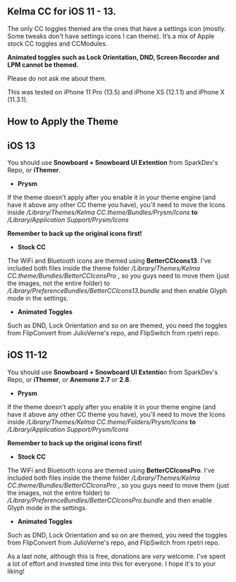 

## Kelma CC for iOS 11 - 13.


The only CC toggles themed are the ones that have a settings icon (mostly. Some tweaks don't have settings icons I can theme). It’s a mix of Apple stock CC toggles and CCModules.  


**Animated toggles such as Lock Orientation, DND, Screen Recorder and LPM cannot be themed.**  


Please do not ask me about them.  


This was tested on iPhone 11 Pro (13.5) and iPhone XS (12.1.1) and iPhone X (11.3.1).  


## How to Apply the Theme
## iOS 13

 You should use **Snowboard + Snowboard UI Extention** from SparkDev's Repo, or **iThemer**.  


 - **Prysm**  

 If the theme doesn't apply after you enable it in your theme engine (and have it above any other CC theme you have), you'll need to move the Icons inside  */Library/Themes/Kelma CC.theme/Bundles/Prysm/Icons*   **to**   */Library/Application Support/Prysm/Icons*  

**Remember to back up the original icons first!**  

 - **Stock CC**  


The WiFi and Bluetooth icons are themed using **BetterCCIcons13**. I've included both files inside the theme folder   */Library/Themes/Kelma CC.theme/Bundles/BetterCCIconsPro* , so you guys need to move them (just the images, not the entire folder) to   */Library/PreferenceBundles/BetterCCIcons13.bundle* and then enable Glyph mode in the settings.  


 - **Animated Toggles**  


Such as DND, Lock Orientation and so on are themed, you need the toggles from FlipConvert from JulioVerne's repo, and FlipSwitch from rpetri repo.  


## iOS 11-12

You should use **Snowboard + Snowboard UI Extentio**n from SparkDev's Repo, or **iThemer**, or  **Anemone 2.7** or **2.8**.  

  - **Prysm**  


 If the theme doesn't apply after you enable it in your theme engine (and have it above any other CC theme you have), you'll need to move the Icons inside  */Library/Themes/Kelma CC.theme/Folders/Prysm/Icons*   **to**   */Library/Application Support/Prysm/Icons*  

**Remember to back up the original icons first!**  

 - **Stock CC**  


The WiFi and Bluetooth icons are themed using **BetterCCIconsPro**. I've included both files inside the theme folder   */Library/Themes/Kelma CC.theme/Bundles/BetterCCIconsPro* , so you guys need to move them (just the images, not the entire folder) to   */Library/PreferenceBundles/BetterCCIconsPro.bundle* and then enable Glyph mode in the settings.  


 - **Animated Toggles**  


Such as DND, Lock Orientation and so on are themed, you need the toggles from FlipConvert from JulioVerne's repo, and FlipSwitch from rpetri repo.  


As a last note, although this is free, donations are *very* welcome. I've spent a lot of effort and invested time into this for everyone. I hope it's to your liking!
